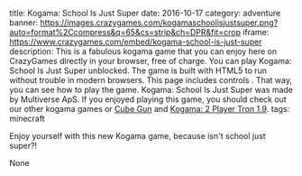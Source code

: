 title: Kogama: School Is Just Super
date: 2016-10-17
category: adventure
banner: https://images.crazygames.com/kogamaschoolisjustsuper.png?auto=format%2Ccompress&q=65&cs=strip&ch=DPR&fit=crop
iframe: https://www.crazygames.com/embed/kogama-school-is-just-super
description: This is a fabulous kogama game that you can enjoy here on CrazyGames directly in your browser, free of charge. You can play Kogama: School Is Just Super unblocked. The game is built with HTML5 to run without trouble in modern browsers. This page includes controls . That way, you can see how to play the game. Kogama: School Is Just Super was made by Multiverse ApS. If you enjoyed playing this game, you should check out our other kogama games or <a href='https://www.crazygames.com/game/cube-gun' target='_blank'>Cube Gun</a> and <a href='https://www.crazygames.com/game/2-player-tron-1-9' target='_blank'>Kogama: 2 Player Tron 1.9</a>.
tags: minecraft

Enjoy yourself with this new Kogama game, because isn't school just super?!

None
        
